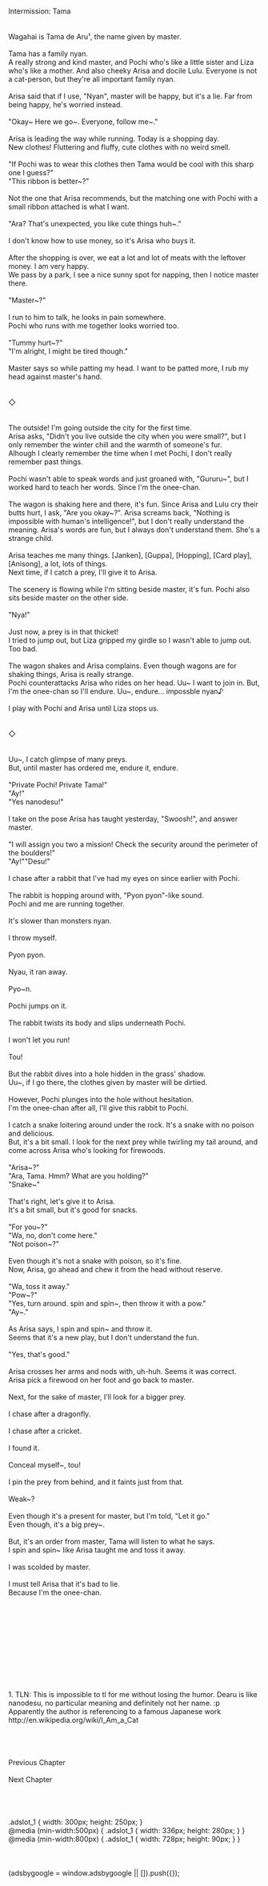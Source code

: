 <br/>
<br/>
Intermission: Tama<br/>
<br/>
 <br/>
Wagahai is Tama de Aru¹, the name given by master.<br/>
<br/>
Tama has a family nyan.<br/>
A really strong and kind master, and Pochi who's like a little sister and Liza who's like a mother. And also cheeky Arisa and docile Lulu. Everyone is not a cat-person, but they're all important family nyan.<br/>
<br/>
Arisa said that if I use, "Nyan", master will be happy, but it's a lie. Far from being happy, he's worried instead.<br/>
<br/>
"Okay~ Here we go~. Everyone, follow me~."<br/>
<br/>
Arisa is leading the way while running. Today is a shopping day.<br/>
New clothes! Fluttering and fluffy, cute clothes with no weird smell.<br/>
<br/>
"If Pochi was to wear this clothes then Tama would be cool with this sharp one I guess?"<br/>
"This ribbon is better~?"<br/>
<br/>
Not the one that Arisa recommends, but the matching one with Pochi with a small ribbon attached is what I want.<br/>
<br/>
"Ara? That's unexpected, you like cute things huh~."<br/>
<br/>
I don't know how to use money, so it's Arisa who buys it.<br/>
<br/>
After the shopping is over, we eat a lot and lot of meats with the leftover money. I am very happy.<br/>
We pass by a park, I see a nice sunny spot for napping, then I notice master there.<br/>
<br/>
"Master~?"<br/>
<br/>
I run to him to talk, he looks in pain somewhere.<br/>
Pochi who runs with me together looks worried too.<br/>
<br/>
"Tummy hurt~?"<br/>
"I'm alright, I might be tired though."<br/>
<br/>
Master says so while patting my head. I want to be patted more, I rub my head against master's hand.<br/>
<br/>
<br/>
◇<br/>
<br/>
<br/>
The outside! I'm going outside the city for the first time.<br/>
Arisa asks, "Didn't you live outside the city when you were small?", but I only remember the winter chill and the warmth of someone's fur.<br/>
Alhough I clearly remember the time when I met Pochi, I don't really remember past things.<br/>
<br/>
Pochi wasn't able to speak words and just groaned with, "Gururu~", but I worked hard to teach her words. Since I'm the onee-chan.<br/>
<br/>
The wagon is shaking here and there, it's fun. Since Arisa and Lulu cry their butts hurt, I ask, "Are you okay~?". Arisa screams back, "Nothing is impossible with human's intelligence!", but I don't really understand the meaning. Arisa's words are fun, but I always don't understand them. She's a strange child.<br/>
<br/>
Arisa teaches me many things. [Janken], [Guppa], [Hopping], [Card play], [Anisong], a lot, lots of things.<br/>
Next time, if I catch a prey, I'll give it to Arisa.<br/>
<br/>
The scenery is flowing while I'm sitting beside master, it's fun. Pochi also sits beside master on the other side.<br/>
<br/>
"Nya!"<br/>
<br/>
Just now, a prey is in that thicket!<br/>
I tried to jump out, but Liza gripped my girdle so I wasn't able to jump out. Too bad.<br/>
<br/>
The wagon shakes and Arisa complains. Even though wagons are for shaking things, Arisa is really strange.<br/>
Pochi counterattacks Arisa who rides on her head. Uu~ I want to join in. But, I'm the onee-chan so I'll endure. Uu~, endure... impossble nyan♪<br/>
<br/>
I play with Pochi and Arisa until Liza stops us.<br/>
<br/>
<br/>
◇<br/>
<br/>
<br/>
Uu~, I catch glimpse of many preys.<br/>
But, until master has ordered me, endure it, endure.<br/>
<br/>
"Private Pochi! Private Tama!"<br/>
"Ay!"<br/>
"Yes nanodesu!"<br/>
<br/>
I take on the pose Arisa has taught yesterday, "Swoosh!", and answer master.<br/>
<br/>
"I will assign you two a mission! Check the security around the perimeter of the boulders!"<br/>
"Ay!""Desu!"<br/>
<br/>
I chase after a rabbit that I've had my eyes on since earlier with Pochi.<br/>
<br/>
The rabbit is hopping around with, "Pyon pyon"-like sound.<br/>
Pochi and me are running together.<br/>
<br/>
It's slower than monsters nyan.<br/>
<br/>
I throw myself.<br/>
<br/>
Pyon pyon.<br/>
<br/>
Nyau, it ran away.<br/>
<br/>
Pyo~n.<br/>
<br/>
Pochi jumps on it.<br/>
<br/>
The rabbit twists its body and slips underneath Pochi.<br/>
<br/>
I won't let you run!<br/>
<br/>
Tou!<br/>
<br/>
But the rabbit dives into a hole hidden in the grass' shadow.<br/>
Uu~, if I go there, the clothes given by master will be dirtied.<br/>
<br/>
However, Pochi plunges into the hole without hesitation.<br/>
I'm the onee-chan after all, I'll give this rabbit to Pochi.<br/>
<br/>
I catch a snake loitering around under the rock. It's a snake with no poison and delicious.<br/>
But, it's a bit small. I look for the next prey while twirling my tail around, and come across Arisa who's looking for firewoods.<br/>
<br/>
"Arisa~?"<br/>
"Ara, Tama. Hmm? What are you holding?"<br/>
"Snake~"<br/>
<br/>
That's right, let's give it to Arisa.<br/>
It's a bit small, but it's good for snacks.<br/>
<br/>
"For you~?"<br/>
"Wa, no, don't come here."<br/>
"Not poison~?"<br/>
<br/>
Even though it's not a snake with poison, so it's fine.<br/>
Now, Arisa, go ahead and chew it from the head without reserve.<br/>
<br/>
"Wa, toss it away."<br/>
"Pow~?"<br/>
"Yes, turn around. spin and spin~, then throw it with a pow."<br/>
"Ay~."<br/>
<br/>
As Arisa says, I spin and spin~ and throw it.<br/>
Seems that it's a new play, but I don't understand the fun.<br/>
<br/>
"Yes, that's good."<br/>
<br/>
Arisa crosses her arms and nods with, uh-huh. Seems it was correct.<br/>
Arisa pick a firewood on her foot and go back to master.<br/>
<br/>
Next, for the sake of master, I'll look for a bigger prey.<br/>
<br/>
I chase after a dragonfly.<br/>
<br/>
I chase after a cricket.<br/>
<br/>
I found it.<br/>
<br/>
Conceal myself~, tou!<br/>
<br/>
I pin the prey from behind, and it faints just from that.<br/>
<br/>
Weak~?<br/>
<br/>
Even though it's a present for master, but I'm told, "Let it go."<br/>
Even though, it's a big prey~.<br/>
<br/>
But, it's an order from master, Tama will listen to what he says.<br/>
I spin and spin~ like Arisa taught me and toss it away.<br/>
<br/>
I was scolded by master.<br/>
<br/>
I must tell Arisa that it's bad to lie.<br/>
Because I'm the onee-chan.<br/>
<br/>
<br/>
<br/>
<br/>
<br/>
<br/>
<br/>
<br/>
<br/>
<br/>
<br/>
1. TLN: This is impossible to tl for me without losing the humor. Dearu is like nanodesu, no particular meaning and definitely not her name. :p<br/>
Apparently the author is referencing to a famous Japanese work <br/>
http://en.wikipedia.org/wiki/I_Am_a_Cat<br/>
<br/>
<br/>
<br/>
<br/>
Previous Chapter<br/>
<br/>
Next Chapter <br/>
<br/>
<br/>
<br/>
<br/>
.adslot_1 { width: 300px; height: 250px; }<br/>
@media (min-width:500px) { .adslot_1 { width: 336px; height: 280px; } }<br/>
@media (min-width:800px) { .adslot_1 { width: 728px; height: 90px; } }<br/>
<br/>
<br/>
<br/>
(adsbygoogle = window.adsbygoogle || []).push({});<br/>
<br/>
<br/>
<br/>
<br/>
